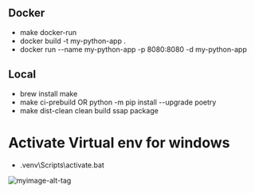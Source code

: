 
## Docker
- make docker-run
- docker build -t my-python-app .
- docker run --name my-python-app  -p 8080:8080 -d my-python-app


## Local
- brew install make
- make ci-prebuild OR python -m pip install --upgrade poetry
- make dist-clean clean build ssap package 

# Activate Virtual env for windows
- .venv\Scripts\activate.bat


![myimage-alt-tag]([url-to-image](https://github.com/dhananjaysinghar/Python-OpenAI-LLM/blob/main/src/image.png))
